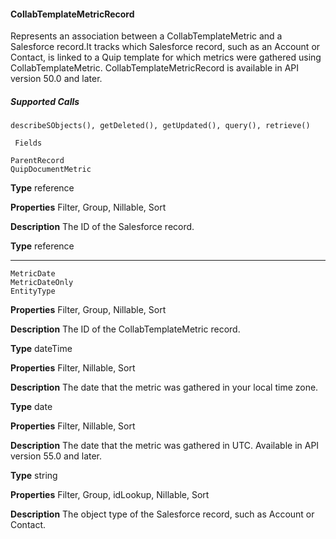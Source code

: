 #### CollabTemplateMetricRecord

Represents an association between a CollabTemplateMetric and a Salesforce record.It tracks which Salesforce record, such as an Account
or Contact, is linked to a Quip template for which metrics were gathered using CollabTemplateMetric. CollabTemplateMetricRecord is
available in API version 50.0 and later.

##### Supported Calls
```
describeSObjects(), getDeleted(), getUpdated(), query(), retrieve()

 Fields

```
```
ParentRecord
QuipDocumentMetric

```

**Type**
reference

**Properties**
Filter, Group, Nillable, Sort

**Description**
The ID of the Salesforce record.

**Type**
reference


-----

```
MetricDate
MetricDateOnly
EntityType

```

**Properties**
Filter, Group, Nillable, Sort

**Description**
The ID of the CollabTemplateMetric record.

**Type**
dateTime

**Properties**
Filter, Nillable, Sort

**Description**
The date that the metric was gathered in your local time zone.

**Type**
date

**Properties**
Filter, Nillable, Sort

**Description**
The date that the metric was gathered in UTC. Available in API version 55.0 and later.

**Type**
string

**Properties**
Filter, Group, idLookup, Nillable, Sort

**Description**
The object type of the Salesforce record, such as Account or Contact.

